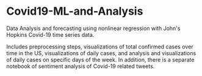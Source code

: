 # Covid19-ML-and-Analysis

Data Analysis and forecasting using nonlinear regression with John's Hopkins Covid-19 time series data. 

Includes preprocessing steps, visualizations of total confirmed cases over time in the US, visualizations of daily cases, and analysis and 
visualizations of daily cases on specific days of the week. In addition, there is a separate notebook of sentiment analysis of Covid-19 related tweets.
